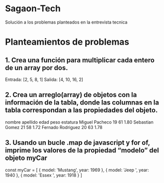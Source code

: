 # Sagaon-Tech
Solución a los problemas planteados en la entrevista tecnica

# Planteamientos de problemas 

## 1.	Crea una función para multiplicar cada entero de un array por dos.
Entrada: [2, 5, 8, 1]
Salida: [4, 10, 16, 2]

## 2.	Crea un arreglo(array) de objetos con la información de la tabla, donde las columnas en la tabla correspondan a las propiedades del objeto.

nombre	    apellido	  edad	peso 	estatura
Miguel	     Pacheco	   19	   61	    1.80
Sebastian	   Gomez	     21	   58	    1.72
Fernado	     Rodriguez	 20	   63	    1.78

## 3.	Usando un bucle .map de javascript y for of, imprime los valores de la propiedad “modelo” del objeto myCar

const myCar =  [
    {
        model: 'Mustang',
        year: 1969
    },
    {
        model: 'Jeep ',
        year: 1940
    },
    {
        model: 'Essex ',
        year: 1918
    }
]


